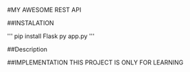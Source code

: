 #MY AWESOME REST API

##INSTALATION

'''
pip install Flask
py app.py
'''

##Description


##IMPLEMENTATION
THIS PROJECT IS ONLY FOR LEARNING